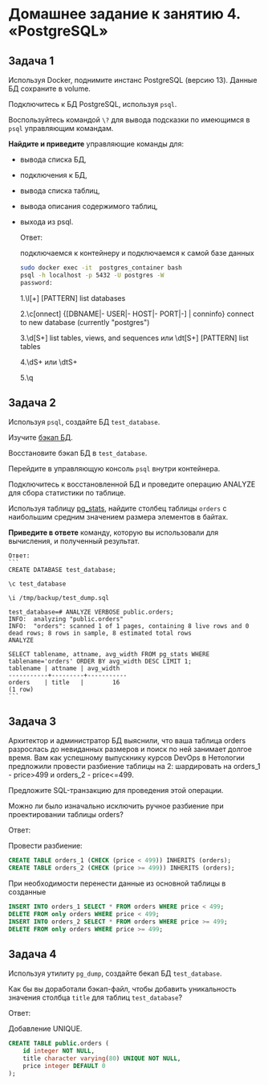 # Домашнее задание к занятию 4. «PostgreSQL»

## Задача 1

Используя Docker, поднимите инстанс PostgreSQL (версию 13). Данные БД сохраните в volume.

Подключитесь к БД PostgreSQL, используя `psql`.

Воспользуйтесь командой `\?` для вывода подсказки по имеющимся в `psql` управляющим командам.

**Найдите и приведите** управляющие команды для:

- вывода списка БД,
- подключения к БД,
- вывода списка таблиц,
- вывода описания содержимого таблиц,
- выхода из psql.


    Ответ:

    подключаемся к контейнеру и подключаемся к самой базе данных
    
    ```bash
    sudo docker exec -it  postgres_container bash
    psql -h localhost -p 5432 -U postgres -W
    password:
    ```
    1.\l[+] [PATTERN] list databases
    
    2.\c[onnect] {[DBNAME|- USER|- HOST|- PORT|-] | conninfo}
     connect to new database (currently "postgres")
    
    3.\d[S+] list tables, views, and sequences или
    \dt[S+] [PATTERN] list tables
    
    4.\dS+ или \dtS+
   
     5.\q

## Задача 2

Используя `psql`, создайте БД `test_database`.

Изучите [бэкап БД](https://github.com/netology-code/virt-homeworks/tree/virt-11/06-db-04-postgresql/test_data).

Восстановите бэкап БД в `test_database`.

Перейдите в управляющую консоль `psql` внутри контейнера.

Подключитесь к восстановленной БД и проведите операцию ANALYZE для сбора статистики по таблице.

Используя таблицу [pg_stats](https://postgrespro.ru/docs/postgresql/12/view-pg-stats), найдите столбец таблицы `orders` 
с наибольшим средним значением размера элементов в байтах.

**Приведите в ответе** команду, которую вы использовали для вычисления, и полученный результат.

    Ответ:
    ```
    CREATE DATABASE test_database;

    \c test_database

    \i /tmp/backup/test_dump.sql

    test_database=# ANALYZE VERBOSE public.orders;
    INFO:  analyzing "public.orders"
    INFO:  "orders": scanned 1 of 1 pages, containing 8 live rows and 0 dead rows; 8 rows in sample, 8 estimated total rows
    ANALYZE

    SELECT tablename, attname, avg_width FROM pg_stats WHERE tablename='orders' ORDER BY avg_width DESC LIMIT 1;
    tablename | attname | avg_width
    -----------+---------+-----------
    orders    | title   |        16
    (1 row)
    ```
## Задача 3

Архитектор и администратор БД выяснили, что ваша таблица orders разрослась до невиданных размеров и
поиск по ней занимает долгое время. Вам как успешному выпускнику курсов DevOps в Нетологии предложили
провести разбиение таблицы на 2: шардировать на orders_1 - price>499 и orders_2 - price<=499.

Предложите SQL-транзакцию для проведения этой операции.

Можно ли было изначально исключить ручное разбиение при проектировании таблицы orders?

Ответ:

Провести разбиение:
```SQL
CREATE TABLE orders_1 (CHECK (price < 499)) INHERITS (orders);
CREATE TABLE orders_2 (CHECK (price >= 499)) INHERITS (orders);
```
При необходимости перенести данные из основной таблицы в созданные 

```SQL
INSERT INTO orders_1 SELECT * FROM orders WHERE price < 499;
DELETE FROM only orders WHERE price < 499;
INSERT INTO orders_2 SELECT * FROM orders WHERE price >= 499;
DELETE FROM only orders WHERE price >= 499;
```

## Задача 4

Используя утилиту `pg_dump`, создайте бекап БД `test_database`.

Как бы вы доработали бэкап-файл, чтобы добавить уникальность значения столбца `title` для таблиц `test_database`?

Ответ:

Добавление  UNIQUE.

```SQL
CREATE TABLE public.orders (
    id integer NOT NULL,
    title character varying(80) UNIQUE NOT NULL,
    price integer DEFAULT 0
);
```
